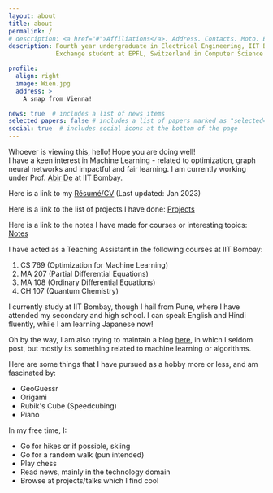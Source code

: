 ```yaml
---
layout: about
title: about
permalink: /
# description: <a href="#">Affiliations</a>. Address. Contacts. Moto. Etc.
description: Fourth year undergraduate in Electrical Engineering, IIT Bombay<br>
             Exchange student at EPFL, Switzerland in Computer Science

profile:
  align: right
  image: Wien.jpg
  address: >
    A snap from Vienna!

news: true  # includes a list of news items
selected_papers: false # includes a list of papers marked as "selected={true}"
social: true  # includes social icons at the bottom of the page
---
```


Whoever is viewing this, hello! Hope you are doing well!<br>
I have a keen interest in Machine Learning - related to optimization, graph neural networks and impactful and fair learning. I am currently working under Prof. [Abir De](https://abir-de.github.io/) at IIT Bombay.

Here is a link to my [Résumé/CV](resume) (Last updated: Jan 2023)

Here is a link to the list of projects I have done: [Projects](projects)

Here is a link to the notes I have made for courses or interesting topics: [Notes](notes)

I have acted as a Teaching Assistant in the following courses at IIT Bombay:
1. CS 769 (Optimization for Machine Learning) 
2. MA 207 (Partial Differential Equations)
3. MA 108 (Ordinary Differential Equations)
4. CH 107 (Quantum Chemistry)



I currently study at IIT Bombay, though I hail from Pune, where I have attended my secondary and high school. I can speak English and Hindi fluently, while I am learning Japanese now!

Oh by the way, I am also trying to maintain a blog [here](blog), in which I seldom post, but mostly its something related to machine learning or algorithms.

Here are some things that I have pursued as a hobby more or less, and am fascinated by:
- GeoGuessr
- Origami
- Rubik's Cube (Speedcubing)
- Piano

In my free time, I:
- Go for hikes or if possible, skiing
- Go for a random walk (pun intended)
- Play chess
- Read news, mainly in the technology domain
- Browse at projects/talks which I find cool








